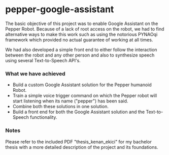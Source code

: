 # pepper-google-assistant

The basic objective of this project was to enable Google Assistant on the Pepper Robot. Because of a lack of root access on the robot, we had to find alternative ways to make this work such as using the notorious PYNAOqi framework which provided no actual guarantee of working at all times.

We had also developed a simple front end to either follow the interaction between the robot and any other person and also to synthesize speech using several Text-to-Speech API's. 

### What we have achieved

- Build a custom Google Assistant solution for the Pepper humanoid Robot.
- Train a simple voice trigger command on which the Pepper robot will start listening when its name ("pepper") has been said.
- Combine both these solutions in one solution.
- Build a front end for both the Google Assistant solution and the Text-to-Speech functionality.

### Notes

Please refer to the included PDF "thesis_kenan_ekici" for my bachelor thesis with a more detailed description of the project and its foundations. 

